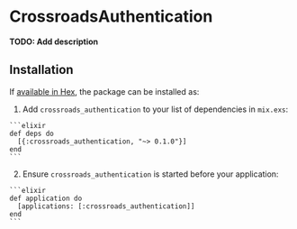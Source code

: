 # CrossroadsAuthentication

**TODO: Add description**

## Installation

If [available in Hex](https://hex.pm/docs/publish), the package can be installed as:

  1. Add `crossroads_authentication` to your list of dependencies in `mix.exs`:

    ```elixir
    def deps do
      [{:crossroads_authentication, "~> 0.1.0"}]
    end
    ```

  2. Ensure `crossroads_authentication` is started before your application:

    ```elixir
    def application do
      [applications: [:crossroads_authentication]]
    end
    ```

